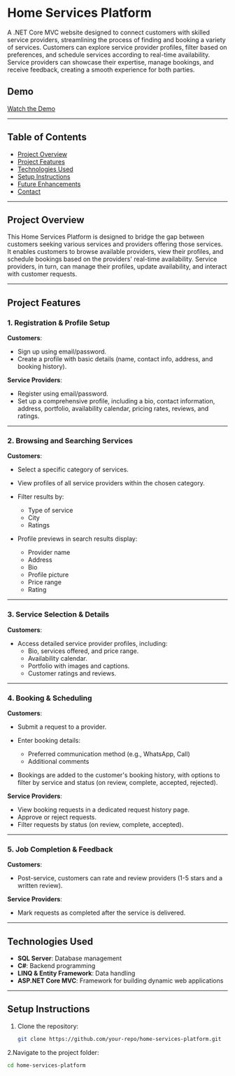 # Home Services Platform

A .NET Core MVC website designed to connect customers with skilled service providers, streamlining the process of finding and booking a variety of services. Customers can explore service provider profiles, filter based on preferences, and schedule services according to real-time availability. Service providers can showcase their expertise, manage bookings, and receive feedback, creating a smooth experience for both parties.

## Demo

[Watch the Demo](#)  <!-- Link to YouTube video demo here -->

---

## Table of Contents

- [Project Overview](#project-overview)
- [Project Features](#project-features)
- [Technologies Used](#technologies-used)
- [Setup Instructions](#setup-instructions)
- [Future Enhancements](#future-enhancements)
- [Contact](#contact)

---

## Project Overview

This Home Services Platform is designed to bridge the gap between customers seeking various services and providers offering those services. It enables customers to browse available providers, view their profiles, and schedule bookings based on the providers' real-time availability. Service providers, in turn, can manage their profiles, update availability, and interact with customer requests.

---

## Project Features

### 1. Registration & Profile Setup

**Customers**:
- Sign up using email/password.
- Create a profile with basic details (name, contact info, address, and booking history).

**Service Providers**:
- Register using email/password.
- Set up a comprehensive profile, including a bio, contact information, address, portfolio, availability calendar, pricing rates, reviews, and ratings.

---

### 2. Browsing and Searching Services

**Customers**:
- Select a specific category of services.
- View profiles of all service providers within the chosen category.
- Filter results by:
    - Type of service
    - City
    - Ratings

- Profile previews in search results display:
    - Provider name
    - Address
    - Bio
    - Profile picture
    - Price range
    - Rating

---

### 3. Service Selection & Details

**Customers**:
- Access detailed service provider profiles, including:
    - Bio, services offered, and price range.
    - Availability calendar.
    - Portfolio with images and captions.
    - Customer ratings and reviews.

---

### 4. Booking & Scheduling

**Customers**:
- Submit a request to a provider.
- Enter booking details:
    - Preferred communication method (e.g., WhatsApp, Call)
    - Additional comments

- Bookings are added to the customer's booking history, with options to filter by service and status (on review, complete, accepted, rejected).

**Service Providers**:
- View booking requests in a dedicated request history page.
- Approve or reject requests.
- Filter requests by status (on review, complete, accepted).

---

### 5. Job Completion & Feedback

**Customers**:
- Post-service, customers can rate and review providers (1-5 stars and a written review).

**Service Providers**:
- Mark requests as completed after the service is delivered.

---

## Technologies Used

- **SQL Server**: Database management
- **C#**: Backend programming
- **LINQ & Entity Framework**: Data handling
- **ASP.NET Core MVC**: Framework for building dynamic web applications

---

## Setup Instructions

1. Clone the repository:  
   ```bash
   git clone https://github.com/your-repo/home-services-platform.git
2.Navigate to the project folder:
   ```bash
   cd home-services-platform

   
